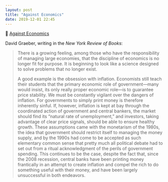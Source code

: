 ```yaml
---
layout: post
title: "Against Economics"
date: 2019-12-01 22:45
---
```


🔗 [Against Economics](https://www.nybooks.com/articles/2019/12/05/against-economics/)

David Graeber, writing in the *New York Review of Books*:

> There is a growing feeling, among those who have the responsibility of managing large economies, that the discipline of economics is no longer fit for purpose. It is beginning to look like a science designed to solve problems that no longer exist.
>
> A good example is the obsession with inflation. Economists still teach their students that the primary economic role of government—many would insist, its only really proper economic role—is to guarantee price stability. We must be constantly vigilant over the dangers of inflation. For governments to simply print money is therefore inherently sinful. If, however, inflation is kept at bay through the coordinated action of government and central bankers, the market should find its “natural rate of unemployment,” and investors, taking advantage of clear price signals, should be able to ensure healthy growth. These assumptions came with the monetarism of the 1980s, the idea that government should restrict itself to managing the money supply, and by the 1990s had come to be accepted as such elementary common sense that pretty much all political debate had to set out from a ritual acknowledgment of the perils of government spending. This continues to be the case, despite the fact that, since the 2008 recession, central banks have been printing money frantically in an attempt to create inflation and compel the rich to do something useful with their money, and have been largely unsuccessful in both endeavors.

